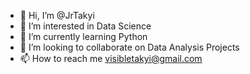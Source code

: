 - 👋 Hi, I’m @JrTakyi
- 👀 I’m interested in Data Science
- 🌱 I’m currently learning Python
- 💞️ I’m looking to collaborate on Data Analysis Projects
- 📫 How to reach me visibletakyi@gmail.com

<!---
JrTakyi/JrTakyi is a ✨ special ✨ repository because its `README.md` (this file) appears on your GitHub profile.
You can click the Preview link to take a look at your changes.
--->
